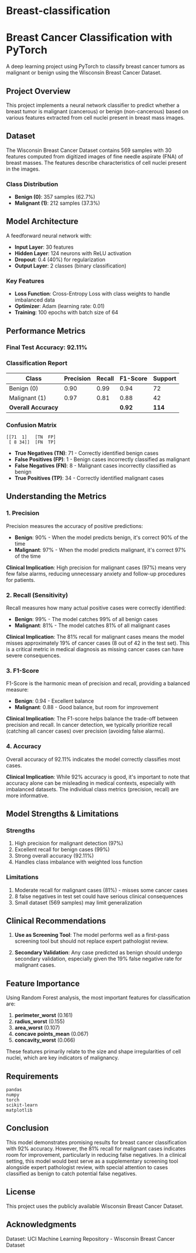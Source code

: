 # Breast-classification

# Breast Cancer Classification with PyTorch

A deep learning project using PyTorch to classify breast cancer tumors as malignant or benign using the Wisconsin Breast Cancer Dataset.

## Project Overview

This project implements a neural network classifier to predict whether a breast tumor is malignant (cancerous) or benign (non-cancerous) based on various features extracted from cell nuclei present in breast mass images.

## Dataset

The Wisconsin Breast Cancer Dataset contains 569 samples with 30 features computed from digitized images of fine needle aspirate (FNA) of breast masses. The features describe characteristics of cell nuclei present in the images.

### Class Distribution
- **Benign (0)**: 357 samples (62.7%)
- **Malignant (1)**: 212 samples (37.3%)

## Model Architecture

A feedforward neural network with:
- **Input Layer**: 30 features
- **Hidden Layer**: 124 neurons with ReLU activation
- **Dropout**: 0.4 (40%) for regularization
- **Output Layer**: 2 classes (binary classification)

### Key Features
- **Loss Function**: Cross-Entropy Loss with class weights to handle imbalanced data
- **Optimizer**: Adam (learning rate: 0.01)
- **Training**: 100 epochs with batch size of 64

## Performance Metrics

### Final Test Accuracy: **92.11%**

### Classification Report

| Class | Precision | Recall | F1-Score | Support |
|-------|-----------|--------|----------|---------|
| Benign (0) | 0.90 | 0.99 | 0.94 | 72 |
| Malignant (1) | 0.97 | 0.81 | 0.88 | 42 |
| **Overall Accuracy** | | | **0.92** | **114** |

### Confusion Matrix
```
[[71  1]   [TN  FP]
 [ 8 34]]  [FN  TP]
```

- **True Negatives (TN)**: 71 - Correctly identified benign cases
- **False Positives (FP)**: 1 - Benign cases incorrectly classified as malignant
- **False Negatives (FN)**: 8 - Malignant cases incorrectly classified as benign
- **True Positives (TP)**: 34 - Correctly identified malignant cases

## Understanding the Metrics

### 1. **Precision**
Precision measures the accuracy of positive predictions:
- **Benign**: 90% - When the model predicts benign, it's correct 90% of the time
- **Malignant**: 97% - When the model predicts malignant, it's correct 97% of the time

**Clinical Implication**: High precision for malignant cases (97%) means very few false alarms, reducing unnecessary anxiety and follow-up procedures for patients.

### 2. **Recall (Sensitivity)**
Recall measures how many actual positive cases were correctly identified:
- **Benign**: 99% - The model catches 99% of all benign cases
- **Malignant**: 81% - The model catches 81% of all malignant cases

**Clinical Implication**: The 81% recall for malignant cases means the model misses approximately 19% of cancer cases (8 out of 42 in the test set). This is a critical metric in medical diagnosis as missing cancer cases can have severe consequences.

### 3. **F1-Score**
F1-Score is the harmonic mean of precision and recall, providing a balanced measure:
- **Benign**: 0.94 - Excellent balance
- **Malignant**: 0.88 - Good balance, but room for improvement

**Clinical Implication**: The F1-score helps balance the trade-off between precision and recall. In cancer detection, we typically prioritize recall (catching all cancer cases) over precision (avoiding false alarms).

### 4. **Accuracy**
Overall accuracy of 92.11% indicates the model correctly classifies most cases.

**Clinical Implication**: While 92% accuracy is good, it's important to note that accuracy alone can be misleading in medical contexts, especially with imbalanced datasets. The individual class metrics (precision, recall) are more informative.

## Model Strengths & Limitations

### Strengths
1. High precision for malignant detection (97%)
2. Excellent recall for benign cases (99%)
3. Strong overall accuracy (92.11%)
4. Handles class imbalance with weighted loss function

### Limitations
 1. Moderate recall for malignant cases (81%) - misses some cancer cases
 2. 8 false negatives in test set could have serious clinical consequences
 3. Small dataset (569 samples) may limit generalization

## Clinical Recommendations

1. **Use as Screening Tool**: The model performs well as a first-pass screening tool but should not replace expert pathologist review.

2. **Secondary Validation**: Any case predicted as benign should undergo secondary validation, especially given the 19% false negative rate for malignant cases.

## Feature Importance

Using Random Forest analysis, the most important features for classification are:
1. **perimeter_worst** (0.161)
2. **radius_worst** (0.155)
3. **area_worst** (0.107)
4. **concave points_mean** (0.067)
5. **concavity_worst** (0.066)

These features primarily relate to the size and shape irregularities of cell nuclei, which are key indicators of malignancy.

## Requirements

```
pandas
numpy
torch
scikit-learn
matplotlib
```



## Conclusion
This model demonstrates promising results for breast cancer classification with 92% accuracy. However, the 81% recall for malignant cases indicates room for improvement, particularly in reducing false negatives. In a clinical setting, this model would best serve as a supplementary screening tool alongside expert pathologist review, with special attention to cases classified as benign to catch potential false negatives.

## License

This project uses the publicly available Wisconsin Breast Cancer Dataset.

## Acknowledgments
Dataset: UCI Machine Learning Repository - Wisconsin Breast Cancer Dataset
